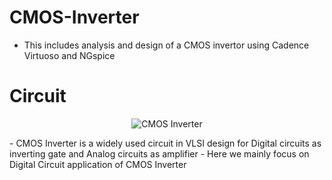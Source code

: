 # CMOS-Inverter
- This includes analysis and design of a CMOS invertor using Cadence Virtuoso and NGspice
# Circuit
<p align="center">
  <img src="https://github.com/chennakeshavadasa/CMOS-Inverter/assets/123294639/ae2d444a-fbad-47ab-8c0c-07a17661e63e" alt="CMOS Inverter">
</p>
- CMOS Inverter is a widely used circuit in VLSI design for Digital circuits as inverting gate and Analog circuits as amplifier
- Here we mainly focus on Digital Circuit application of CMOS Inverter

